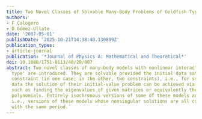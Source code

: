 ```yaml
---
title: Two Novel Classes of Solvable Many-Body Problems of Goldfish Type with Constraints
authors:
- F Calogero
- D Gómez-Ullate
date: '2007-05-01'
publishDate: '2025-10-21T14:38:48.130809Z'
publication_types:
- article-journal
publication: '*Journal of Physics A: Mathematical and Theoretical*'
doi: 10.1088/1751-8113/40/20/007
abstract: Two novel classes of many-body models with nonlinear interactions `of goldfish
  type' are introduced. They are solvable provided the initial data satisfy a single
  constraint (in one case; in the other, two constraints), i.e., for such initial
  data the solution of their initial-value problem can be achieved via algebraic operations,
  such as finding the eigenvalues of given matrices or equivalently the zeros of known
  polynomials. Entirely isochronous versions of some of these models are also exhibited,
  i.e., versions of these models whose nonsingular solutions are all completely periodic
  with the same period.
---
```

